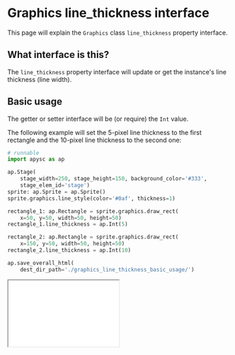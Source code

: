 # Graphics line_thickness interface

This page will explain the `Graphics` class `line_thickness` property interface.

## What interface is this?

The `line_thickness` property interface will update or get the instance's line thickness (line width).

## Basic usage

The getter or setter interface will be (or require) the `Int` value.

The following example will set the 5-pixel line thickness to the first rectangle and the 10-pixel line thickness to the second one:

```py
# runnable
import apysc as ap

ap.Stage(
    stage_width=250, stage_height=150, background_color='#333',
    stage_elem_id='stage')
sprite: ap.Sprite = ap.Sprite()
sprite.graphics.line_style(color='#0af', thickness=1)

rectangle_1: ap.Rectangle = sprite.graphics.draw_rect(
    x=50, y=50, width=50, height=50)
rectangle_1.line_thickness = ap.Int(5)

rectangle_2: ap.Rectangle = sprite.graphics.draw_rect(
    x=150, y=50, width=50, height=50)
rectangle_2.line_thickness = ap.Int(10)

ap.save_overall_html(
    dest_dir_path='./graphics_line_thickness_basic_usage/')
```

<iframe src="static/graphics_line_thickness_basic_usage/index.html" width="250" height="150"></iframe>
